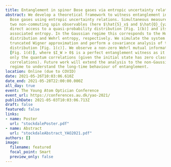 ```yaml
---
title: Entanglement in spinor Bose gases via entropic uncertainty relations
abstract: We develop a theoretical framework to witness entanglement in spinor
  Bose gases using entropic uncertainty relations. Simultaneous measurements of
  two non-commuting spin observables (here $\hat{S}_x$ and $\hat{Q}_{yz}$) allows for
  direct access to a quasi-probability distribution [Fig. 1(b)] and its
  associated entropy. In the Gaussian regime this corresponds to the Husimi
  distribution and Wehrl entropy, respectively. We simulate the system via the
  truncated Wigner approximation and perform a covariance analysis of the
  distribution [Fig. 1(c)]. We observe a non-zero Wehrl mutual information $I_W$
  [Fig. 1(d)], where $I_W > 0$ is a perfect entanglement witness as it measures
  only the quantum correlations (given the initial state has zero classical
  correlations). Future work will extend the analysis to the non-Gaussian
  regime to understand the long-time behaviour of entanglement.
location: Online (due to COVID)
date: 2021-05-26T10:03:06.610Z
date_end: 2021-05-28T22:00:00.000Z
all_day: true
event: The Young Atom Optician Conference
event_url: https://conferences.au.dk/yao-2021/
publishDate: 2021-05-03T10:03:06.713Z
draft: false
featured: false
links: 
- name: Poster
  url: "stockdalePoster.pdf"
- name: Abstract
  url: "stockdaleAbstract_YAO2021.pdf"
authors: []
image:
  filename: featured
  focal_point: Smart
  preview_only: false
---
```

